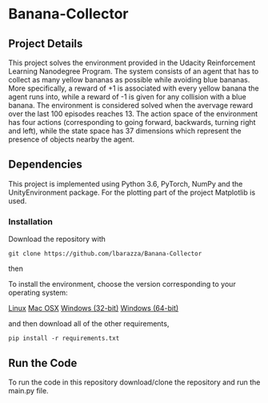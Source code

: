 # Banana-Collector

## Project Details
This project solves the environment provided in the Udacity Reinforcement Learning Nanodegree Program. The system consists of an agent that has to collect as many yellow bananas as possible while avoiding blue bananas. More specifically, a reward of +1 is associated with every yellow banana the agent runs into, while a reward of -1 is given for any collision with a blue banana. The environment is considered solved when the avervage reward over the last 100 episodes reaches 13.
The action space of the environment has four actions (corresponding to going forward, backwards, turning right and left), while the state space has 37 dimensions which represent the presence of objects nearby the agent.

## Dependencies
This project is implemented using Python 3.6, PyTorch, NumPy and the UnityEnvironment package. For the plotting part of the project Matplotlib is used.
### Installation
Download the repository with

```
git clone https://github.com/lbarazza/Banana-Collector
```

then

To install the environment, choose the version corresponding to your operating system:

[Linux](https://s3-us-west-1.amazonaws.com/udacity-drlnd/P1/Banana/Banana_Linux.zip)
[Mac OSX](https://s3-us-west-1.amazonaws.com/udacity-drlnd/P1/Banana/Banana.app.zip)
[Windows (32-bit)](https://s3-us-west-1.amazonaws.com/udacity-drlnd/P1/Banana/Banana_Windows_x86.zip)
[Windows (64-bit)](https://s3-us-west-1.amazonaws.com/udacity-drlnd/P1/Banana/Banana_Windows_x86_64.zip)

and then download all of the other requirements,

```
pip install -r requirements.txt
```

## Run the Code
To run the code in this repository download/clone the repository and run the main.py file.
